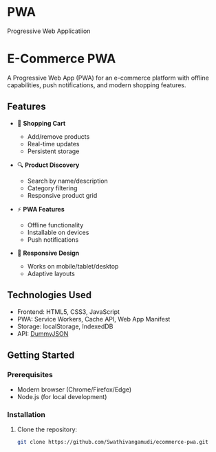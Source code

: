# PWA
Progressive Web Applicatiion
# E-Commerce PWA



A Progressive Web App (PWA) for an e-commerce platform with offline capabilities, push notifications, and modern shopping features.

## Features

- 🛒 **Shopping Cart**  
  - Add/remove products
  - Real-time updates
  - Persistent storage

- 🔍 **Product Discovery**  
  - Search by name/description
  - Category filtering
  - Responsive product grid

- ⚡ **PWA Features**  
  - Offline functionality
  - Installable on devices
  - Push notifications

- 📱 **Responsive Design**  
  - Works on mobile/tablet/desktop
  - Adaptive layouts

## Technologies Used

- Frontend: HTML5, CSS3, JavaScript
- PWA: Service Workers, Cache API, Web App Manifest
- Storage: localStorage, IndexedDB
- API: [DummyJSON](https://dummyjson.com/docs/products)

## Getting Started

### Prerequisites
- Modern browser (Chrome/Firefox/Edge)
- Node.js (for local development)

### Installation
1. Clone the repository:
   ```bash
   git clone https://github.com/Swathivangamudi/ecommerce-pwa.git
